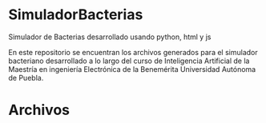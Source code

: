 # SimuladorBacterias
Simulador de Bacterias desarrollado usando python, html y js

En este repositorio se encuentran los archivos generados para el simulador bacteriano desarrollado a lo largo del curso de Inteligencia Artificial de la Maestría en ingeniería Electrónica de la Benemérita Universidad Autónoma de Puebla.
# Archivos
